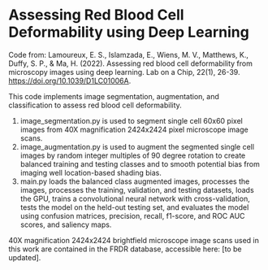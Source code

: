 # Assessing Red Blood Cell Deformability using Deep Learning
Code from:
Lamoureux, E. S., Islamzada, E., Wiens, M. V., Matthews, K., Duffy, S. P., & Ma, H. (2022). Assessing red blood cell deformability from microscopy images using deep learning. Lab on a Chip, 22(1), 26-39. https://doi.org/10.1039/D1LC01006A.

This code implements image segmentation, augmentation, and classification to assess red blood cell deformability. 

1. image_segmentation.py is used to segment single cell 60x60 pixel images from 40X magnification 2424x2424 pixel microscope image scans.
2. image_augmentation.py is used to augment the segmented single cell images by random integer multiples of 90 degree rotation to create balanced training and testing classes and to smooth potential bias from imaging well location-based shading bias.
3. main.py loads the balanced class augmented images, processes the images, processes the training, validation, and testing datasets, loads the GPU, trains a convolutional neural network with cross-validation, tests the model on the held-out testing set, and evaluates the model using confusion matrices, precision, recall, f1-score, and ROC AUC scores, and saliency maps. 

40X magnification 2424x2424 brightfield microscope image scans used in this work are contained in the FRDR database, accessible here: [to be updated].
